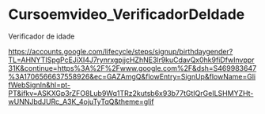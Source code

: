 # Cursoemvideo_VerificadorDeIdade
Verificador de idade

https://accounts.google.com/lifecycle/steps/signup/birthdaygender?TL=AHNYTISpgPcEJiXI4J7rynrxgpjjcHZhNE3lr9kuCdavQx0hk9fiDfwInvppr31K&continue=https%3A%2F%2Fwww.google.com%2F&dsh=S469983647%3A1706566637558926&ec=GAZAmgQ&flowEntry=SignUp&flowName=GlifWebSignIn&hl=pt-PT&ifkv=ASKXGp3rZFO8Lub9Wq1TRz2kutsb6x93b77tGtIQrGeILSHMYZHt-wUNNJbdJURc_A3K_4ojuTyTqQ&theme=glif
